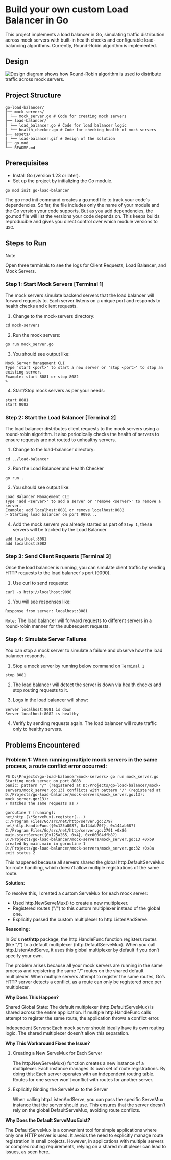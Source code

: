 # Build your own custom Load Balancer in Go

This project implements a load balancer in Go, simulating traffic distribution across mock servers with built-in health checks and configurable load-balancing algorithms. Currently, Round-Robin algorithm is implemented.

## Design

![Design diagram shows how Round-Robin algorithm is used to distribute traffic across mock servers.](/assets/load-balancer.gif)

## Project Structure

```
go-load-balancer/
├── mock-servers/
│ └── mock_server.go # Code for creating mock servers
├── load-balancer/
│ └── load_balancer.go # Code for load balancer logic
| └── health_checker.go # Code for checking health of mock servers
├── assets/
| └── load-balancer.gif # Design of the solution
├── go.mod
└── README.md
```

## Prerequisites

- Install Go (version 1.23 or later).
- Set up the project by initializing the Go module.

```
go mod init go-load-balancer
```

The go mod init command creates a go.mod file to track your code's dependencies. So far, the file includes only the name of your module and the Go version your code supports. But as you add dependencies, the go.mod file will list the versions your code depends on. This keeps builds reproducible and gives you direct control over which module versions to use.

## Steps to Run

> [!NOTE]
> Open three terminals to see the logs for Client Requests, Load Balancer, and Mock Servers.

### Step 1: Start Mock Servers [Terminal 1]

The mock servers simulate backend servers that the load balancer will forward requests to. Each server listens on a unique port and responds to health checks and client requests.

1. Change to the mock-servers directory:

```
cd mock-servers
```

2. Run the mock servers:

```
go run mock_server.go
```

3. You should see output like:

```
Mock Server Management CLI
Type 'start <port>' to start a new server or 'stop <port>' to stop an existing server.
Example: start 8081 or stop 8082
>
```

4. Start/Stop mock servers as per your needs:

```
start 8081
start 8082
```

### Step 2: Start the Load Balancer [Terminal 2]

The load balancer distributes client requests to the mock servers using a round-robin algorithm. It also periodically checks the health of servers to ensure requests are not routed to unhealthy servers.

1. Change to the load-balancer directory:

```
cd ../load-balancer
```

2. Run the Load Balancer and Health Checker

```
go run .
```

3. You should see output like:

```
Load Balancer Management CLI
Type 'add <server>' to add a server or 'remove <server>' to remove a server.
Example: add localhost:8081 or remove localhost:8082
> Starting load balancer on port 9090...
```

4. Add the mock servers you already started as part of `Step 1`, these servers will be tracked by the Load Balancer

```
add localhost:8081
add localhost:8082
```

### Step 3: Send Client Requests [Terminal 3]

Once the load balancer is running, you can simulate client traffic by sending HTTP requests to the load balancer's port (9090).

1. Use curl to send requests:

```
curl -s http://localhost:9090
```

2. You will see responses like:

```
Response from server: localhost:8081
```

`Note:` The load balancer will forward requests to different servers in a round-robin manner for the subsequent requests.

### Step 4: Simulate Server Failures

You can stop a mock server to simulate a failure and observe how the load balancer responds.

1. Stop a mock server by running below command on `Terminal 1`

```
stop 8081
```

2. The load balancer will detect the server is down via health checks and stop routing requests to it.

3. Logs in the load balancer will show:

```
Server localhost:8081 is down
Server localhost:8082 is healthy
```

4. Verify by sending requests again. The load balancer will route traffic only to healthy servers.

## Problems Encountered

### Problem 1: When running multiple mock servers in the same process, a route conflict error occurred:

```
PS D:\Projects\go-load-balancer\mock-servers> go run mock_server.go
Starting mock server on port 8083
panic: pattern "/" (registered at D:/Projects/go-load-balancer/mock-servers/mock_server.go:13) conflicts with pattern "/" (registered at D:/Projects/go-load-balancer/mock-servers/mock_server.go:13): mock_server.go:13):
/ matches the same requests as /

goroutine 7 [running]:
net/http.(\*ServeMux).register(...)
C:/Program Files/Go/src/net/http/server.go:2797
net/http.HandleFunc({0x125a008?, 0x144ab70?}, 0x144ab68?)
C:/Program Files/Go/src/net/http/server.go:2791 +0x86
main.startServer({0x125a265, 0x4}, 0xc00004dfb8?)
D:/Projects/go-load-balancer/mock-servers/mock_server.go:13 +0xb9
created by main.main in goroutine 1
D:/Projects/go-load-balancer/mock-servers/mock_server.go:32 +0x8a
exit status 2
```

This happened because all servers shared the global http.DefaultServeMux for route handling, which doesn't allow multiple registrations of the same route.

**Solution:**

To resolve this, I created a custom ServeMux for each mock server:

- Used http.NewServeMux() to create a new multiplexer.
- Registered routes ("/") to this custom multiplexer instead of the global one.
- Explicitly passed the custom multiplexer to http.ListenAndServe.

**Reasoning:**

In Go's **net/http** package, the http.HandleFunc function registers routes (like "/") to a default multiplexer (http.DefaultServeMux). When you call http.ListenAndServe, it uses this global multiplexer by default if you don’t specify your own.

The problem arises because all your mock servers are running in the same process and registering the same "/" routes on the shared default multiplexer. When multiple servers attempt to register the same routes, Go’s HTTP server detects a conflict, as a route can only be registered once per multiplexer.

**Why Does This Happen?**

Shared Global State: The default multiplexer (http.DefaultServeMux) is shared across the entire application. If multiple http.HandleFunc calls attempt to register the same route, the application throws a conflict error.

Independent Servers: Each mock server should ideally have its own routing logic. The shared multiplexer doesn't allow this separation.

**Why This Workaround Fixes the Issue?**

1. Creating a New ServeMux for Each Server

   The http.NewServeMux() function creates a new instance of a multiplexer. Each instance manages its own set of route registrations. By doing this:
   Each server operates with an independent routing table.
   Routes for one server won’t conflict with routes for another server.

2. Explicitly Binding the ServeMux to the Server

   When calling http.ListenAndServe, you can pass the specific ServeMux instance that the server should use. This ensures that the server doesn’t rely on the global DefaultServeMux, avoiding route conflicts.

**Why Does the Default ServeMux Exist?**

The DefaultServeMux is a convenient tool for simple applications where only one HTTP server is used. It avoids the need to explicitly manage route registration in small projects. However, in applications with multiple servers or complex routing requirements, relying on a shared multiplexer can lead to issues, as seen here.
